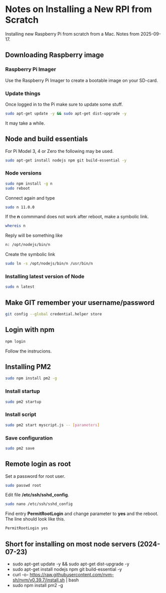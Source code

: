 # Notes on Installing a New RPI from Scratch

Installing new Raspberry Pi from scratch from a Mac. Notes from 2025-09-17.

## Downloading Raspberry image

### Raspberry Pi Imager
Use the Raspberry Pi Imager to create a bootable image on your SD-card.

### Update things
Once logged in to the Pi make sure to update some stuff.

````bash
sudo apt-get update -y && sudo apt-get dist-upgrade -y
````

It may take a while.

## Node and build essentials

For Pi Model 3, 4 or Zero the following may be used.

````bash
sudo apt-get install nodejs npm git build-essential -y
````

### Node versions
````bash
sudo npm install -g n
sudo reboot
````

Connect again and type

````bash
sudo n 11.0.0
````

If the **n** commmand does not work after reboot, make a symbolic link.

````bash
whereis n
````

Reply will be something like 

````bash
n: /opt/nodejs/bin/n
````

Create the symbolic link

````bash
sudo ln -s /opt/nodejs/bin/n /usr/bin/n
````

### Installing latest version of Node
````bash
sudo n latest
````

## Make GIT remember your username/password
````bash
git config --global credential.helper store
````

## Login with npm
````bash
npm login
````

Follow the instrucions.

## Installing PM2
````bash
sudo npm install pm2 -g
````

### Install startup
````bash
sudo pm2 startup
````
### Install script
````bash
sudo pm2 start myscript.js -- [parameters]
````

### Save configuration
````bash
sudo pm2 save
````

## Remote login as root

Set a password for root user.

````bash
sudo passwd root
````

Edit file **/etc/ssh/sshd_config**.

````bash
sudo nano /etc/ssh/sshd_config
````

Find entry **PermitRootLogin** and change parameter to **yes** and the reboot. 
The line should look like this.

````bash
PermitRootLogin yes
````




## Short for installing on most node servers (2024-07-23)
- sudo apt-get update -y && sudo apt-get dist-upgrade -y
- sudo apt-get install nodejs npm git build-essential -y
- curl -o- https://raw.githubusercontent.com/nvm-sh/nvm/v0.39.7/install.sh | bash
- sudo npm install pm2 -g

